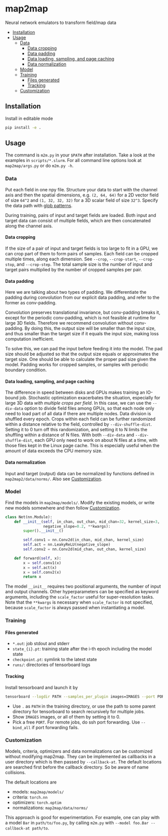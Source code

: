 # map2map
Neural network emulators to transform field/map data


* [Installation](#installation)
* [Usage](#usage)
    * [Data](#data)
        * [Data cropping](#data-cropping)
        * [Data padding](#data-padding)
        * [Data loading, sampling, and page caching](#data-loading-sampling-and-page-caching)
        * [Data normalization](#data-normalization)
    * [Model](#model)
    * [Training](#training)
        * [Files generated](#files-generated)
        * [Tracking](#tracking)
    * [Customization](#customization)


## Installation

Install in editable mode

```bash
pip install -e .
```


## Usage

The command is `m2m.py` in your `$PATH` after installation.
Take a look at the examples in `scripts/*.slurm`.
For all command line options look at `map2map/args.py` or do `m2m.py -h`.


### Data

Put each field in one npy file.
Structure your data to start with the channel axis and then the spatial
dimensions, e.g. `(2, 64, 64)` for a 2D vector field of size `64^2` and
`(1, 32, 32, 32)` for a 3D scalar field of size `32^3`.
Specify the data path with
[glob patterns](https://docs.python.org/3/library/glob.html).

During training, pairs of input and target fields are loaded.
Both input and target data can consist of multiple fields, which are
then concatenated along the channel axis.


#### Data cropping

If the size of a pair of input and target fields is too large to fit in
a GPU, we can crop part of them to form pairs of samples.
Each field can be cropped multiple times, along each dimension.
See `--crop`, `--crop-start`, `--crop-stop`, and `--crop-step`.
The total sample size is the number of input and target pairs multiplied
by the number of cropped samples per pair.


#### Data padding

Here we are talking about two types of padding.
We differentiate the padding during convolution from our explicit
data padding, and refer to the former as conv-padding.

Convolution preserves translational invariance, but conv-padding breaks
it, except for the periodic conv-padding, which is not feasible at
runtime for large 3D fields.
Therefore we recommend convolution without conv-padding.
By doing this, the output size will be smaller than the input size, and
thus smaller than the target size if it equals the input size, making
loss computation inefficient.

To solve this, we can pad the input before feeding it into the model.
The pad size should be adjusted so that the output size equals or
approximates the target size.
One should be able to calculate the proper pad size given the model.
Padding works for cropped samples, or samples with periodic boundary
condition.


#### Data loading, sampling, and page caching

The difference in speed between disks and GPUs makes training an
IO-bound job.
Stochastic optimization exacerbates the situation, especially for large
3D data *with multiple crops per field*.
In this case, we can use the `--div-data` option to divide field files
among GPUs, so that each node only need to load part of all data if
there are multiple nodes.
Data division is shuffled every epoch.
Crops within each field can be further randomized within a distance
relative to the field, controlled by `--div-shuffle-dist`.
Setting it to 0 turn off this randomization, and setting it to N limits
the shuffling within a distance of N files.
With both `--div-data` and `--div-shuffle-dist`, each GPU only need to
work on about N files at a time, with those files kept in the Linux page
cache.
This is especially useful when the amount of data exceeds the CPU memory
size.


#### Data normalization

Input and target (output) data can be normalized by functions defined in
`map2map2/data/norms/`.
Also see [Customization](#customization).


### Model

Find the models in `map2map/models/`.
Modify the existing models, or write new models somewhere and then
follow [Customization](#customization).

```python
class Net(nn.Module):
    def __init__(self, in_chan, out_chan, mid_chan=32, kernel_size=3,
                 negative_slope=0.2, **kwargs):
        super().__init__()

        self.conv1 = nn.Conv2d(in_chan, mid_chan, kernel_size)
        self.act = nn.LeakyReLU(negative_slope)
        self.conv2 = nn.Conv2d(mid_chan, out_chan, kernel_size)

    def forward(self, x):
        x = self.conv1(x)
        x = self.act(x)
        x = self.conv2(x)
        return x
```

The model `__init__` requires two positional arguments, the number of
input and output channels.
Other hyperparameters can be specified as keyword arguments, including
the `scale_factor` useful for super-resolution tasks.
Note that the `**kwargs` is necessary when `scale_factor` is not
specified, because `scale_factor` is always passed when instantiating
a model.


### Training


#### Files generated

* `*.out`: job stdout and stderr
* `state_{i}.pt`: training state after the i-th epoch including the
  model state
* `checkpoint.pt`: symlink to the latest state
* `runs/`: directories of tensorboard logs


#### Tracking

Install tensorboard and launch it by

```bash
tensorboard --logdir PATH --samples_per_plugin images=IMAGES --port PORT
```

* Use `.` as `PATH` in the training directory, or use the path to some parent
  directory for tensorboard to search recursively for multiple jobs.
* Show `IMAGES` images, or all of them by setting it to 0.
* Pick a free `PORT`. For remote jobs, do ssh port forwarding. Use `--bind_all` if port forwarding fails.


### Customization

Models, criteria, optimizers and data normalizations can be customized
without modifying map2map.
They can be implemented as callbacks in a user directory which is then
passed by `--callback-at`.
The default locations are searched first before the callback directory.
So be aware of name collisions.

The default locations are
* models: `map2map/models/`
* criteria: `torch.nn`
* optimizers: `torch.optim`
* normalizations: `map2map/data/norms/`

This approach is good for experimentation.
For example, one can play with a model `Bar` in `path/to/foo.py`, by
calling `m2m.py` with `--model foo.Bar --callback-at path/to`.
